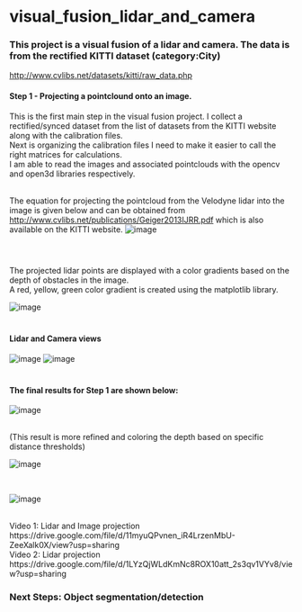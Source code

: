 # visual_fusion_lidar_and_camera

### This project is a visual fusion of a lidar and camera. The data is from the rectified KITTI dataset (category:City) 
http://www.cvlibs.net/datasets/kitti/raw_data.php
<br/>
#### Step 1 - Projecting a pointclound onto an image.
This is the first main step in the visual fusion project. I collect a rectified/synced dataset from the list of datasets from the
KITTI website along with the calibration files.<br/>
Next is organizing the calibration files I need to make it easier to call the right matrices for calculations.<br/>
I am able to read the images and associated pointclouds with the opencv and open3d libraries respectively.<br/><br/>

The equation for projecting the pointcloud from the Velodyne lidar into the image is given below and can be obtained from
http://www.cvlibs.net/publications/Geiger2013IJRR.pdf which is also available on the KITTI website.
![image](https://user-images.githubusercontent.com/17696533/125328237-15d30700-e312-11eb-938d-e28eff8a857b.png)
#
<br/>
The projected lidar points are displayed with a color gradients based on the depth of obstacles in the image.<br/>
A red, yellow, green color gradient is created using the matplotlib library.<br/>

![image](https://user-images.githubusercontent.com/17696533/125328285-271c1380-e312-11eb-8a9a-b9763829fdaa.png)
<br/>
# 
#### Lidar and Camera views<br/> 
![image](https://user-images.githubusercontent.com/17696533/125382793-552a4380-e364-11eb-8fa3-cee996c6e18b.png)
![image](https://user-images.githubusercontent.com/17696533/125382835-6bd09a80-e364-11eb-96da-811450afe0a8.png)

#
#### The final results for Step 1 are shown below:
![image](https://user-images.githubusercontent.com/17696533/125238594-6ec08200-e2b5-11eb-87c5-02bc49c4c1e8.png)

<br/> 
(This result is more refined and coloring the depth based on specific distance thresholds)<br/>

![image](https://user-images.githubusercontent.com/17696533/125337422-fab9c480-e31c-11eb-973c-75b44d7a2290.png)

<br/>

![image](https://user-images.githubusercontent.com/17696533/125238892-e5f61600-e2b5-11eb-910d-9c7c4e637391.png)

<br/>
Video 1: Lidar and Image projection <br/>
https://drive.google.com/file/d/11myuQPvnen_iR4LrzenMbU-ZeeXalk0X/view?usp=sharing
<br/>
Video 2:  Lidar projection <br/>
https://drive.google.com/file/d/1LYzQjWLdKmNc8ROX10att_2s3qv1VYv8/view?usp=sharing
<br/>

### Next Steps: Object segmentation/detection

